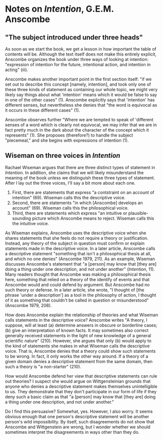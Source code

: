 # Notes on *Intention*, G.E.M. Anscombe

## "The subject introduced under three heads"

As soon as we start the book, we get a lesson in how important the table of
contents will be. Although the text itself does not make this entirely
explicit, Anscombe organizes the book under three ways of looking at
intention: "expression of intention for the future, intentional action, and
intention in acting" (iii).

Anscombe makes another important point in the first section itself: "if we set
out to describe this concept [namely, intention], and took only one of these
three kinds of statement as containing our whole topic, we might very likely
say things about what 'intention' means which it would be false to say in one
of the other cases" (1).  Anscombe explicitly says that 'intention' has
different senses, but nevertheless she denies that "the word is equivocal as
it occurs in these different cases" (1).

Anscombe observes further "Where we are tempted to speak of 'different senses
of a word which is clearly not equivocal, we may infer that we are in fact
pretty much in the dark about the character of the concept which it
represents" (1).  She proposes (therefore?) to handle the subject "piecemeal,"
and she begins with expressions of intention (1).

## Wiseman on three voices in *Intention*

Rachael Wiseman argues that there are three distinct types of statement in
*Intention*.  In addition, she claims that we will likely misunderstand the
meaning of the book unless we distinguish these three types of statement.
After I lay out the three voices, I'll say a bit more about each one.

1. First, there are statements that express "a contstraint on an account of
   intention" (69).  Wiseman calls this the descriptive voice.
2. Second, there are statements "in which [Anscombe] develops an account"
   (69).  Wiseman calls this the philosophical voice.
3. Third, there are statements which express "an intuitive or
   plausible-sounding picture which Anscombe means to reject.  Wiseman calls
   this the intuitive voice.

As Wiseman explains, Anscombe uses the descriptive voice when she shares
statements that she feels do not require a theory or justification.  Instead,
any theory of the subject in question must confirm or explain statements made
in the descriptive voice.  In a later article, Anscombe calls a descriptive
statement "something that isn't a philosophical thesis at all, and which no
one denies" (Anscombe 1979, 211).  As an example, Wiseman discusses Anscombe's
statement that "a [person] may know that [they are] doing a thing under one
description, and not under another" (*Intention*, 11).  Many readers thought
that Anscombe was making a philosophical thesis here, something that relied on
a theory of the identify of events and that Anscombe would and could defend by
argument.  But Anscombe had no such theory or defense.  In a later article,
she wrote, "I thought of [the phrase 'under a description'] as a tool in the
philosophy of action, I thought of it as something that couldn't be called in
question or misunderstood" (Anscombe 1979, 208).

How does Anscombe explain the relationship of theories and what Wiseman calls
statements in the descriptive voice?  Anscombe writes "A theory, I suppose, will
at least (a) determine answers in obscure or borderline cases; (b) give an
interpretation of known facts. It may sometimes also correct generally received
statements in the light of new knowledge of a general scientific nature" (210).
However, she argues that only (b) would apply to the kind of statements she
makes in what Wiseman calls the descriptive voice.  That is, Anscombe denies
that a theory could show such statements to be wrong.  In fact, it only works
the other way around.  If a theory of a given domain denies a descriptive
statement from the same domain, then such a theory is "a non-starter" (210).

How would Anscombe defend her view that descriptive statements can rule out
theories?  I suspect she would argue on Wittgensteinian grounds that anyone
who denies a descriptive statement makes themselves unintelligible to us. They
demonstrate that they don't participate in our form of life if they deny such
a basic claim as that "a [person] may know that [they are] doing a thing under
one description, and not under another."

Do I find this persuasive?  Somewhat, yes.  However, I also worry.  It seems
obvious enough that one person's descriptive statement will be another
person's wild impossibility.  By itself, such disagreements do not show that
Anscombe and Wittgenstein are wrong, but I wonder whether we should sometimes
interpret the disagreements in ways other than they do.
